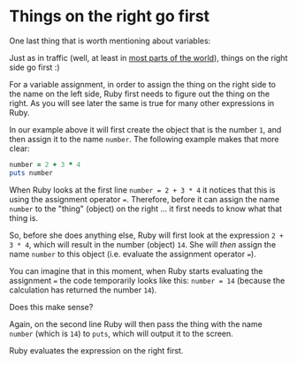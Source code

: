 # Things on the right go first

One last thing that is worth mentioning about variables:

Just as in traffic (well, at least in
[most parts of the world](https://en.wikipedia.org/wiki/Right-_and_left-hand_traffic)),
things on the right side go first :)

For a variable assignment, in order to assign the thing on the right side to
the name on the left side, Ruby first needs to figure out the thing on the
right. As you will see later the same is true for many other expressions in
Ruby.

In our example above it will first create the object that is the number `1`,
and then assign it to the name `number`. The following example makes that more
clear:

```ruby
number = 2 + 3 * 4
puts number
```

When Ruby looks at the first line `number = 2 + 3 * 4` it notices that this is
using the assignment operator `=`. Therefore, before it can assign the name
`number` to the "thing" (object) on the right ... it first needs to know what
that thing is.

So, before she does anything else, Ruby will first look at the expression `2 +
3 * 4`, which will result in the number (object) `14`. She will *then* assign
the name `number` to this object (i.e. evaluate the assignment operator `=`).

You can imagine that in this moment, when Ruby starts evaluating the assignment
`=` the code temporarily looks like this: `number = 14` (because the
calculation has returned the number `14`).

Does this make sense?

Again, on the second line Ruby will then pass the thing with the name `number`
(which is `14`) to `puts`, which will output it to the screen.

<p class="hint">
Ruby evaluates the expression on the right first.
</p>
